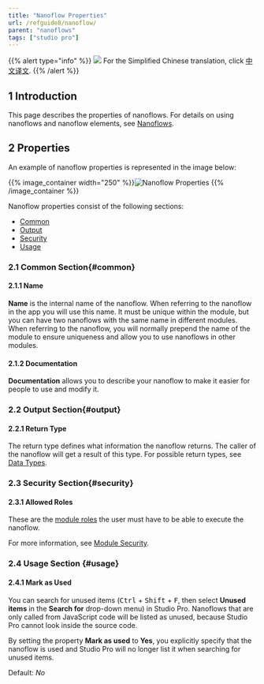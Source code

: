 ```yaml
---
title: "Nanoflow Properties"
url: /refguide8/nanoflow/
parent: "nanoflows"
tags: ["studio pro"]
---
```


{{% alert type="info" %}}
<img src="attachments/chinese-translation/china.png" style="display: inline-block; margin: 0" /> For the Simplified Chinese translation, click [中文译文](https://cdn.mendix.tencent-cloud.com/documentation/refguide8/nanoflow.pdf).
{{% /alert %}}

## 1 Introduction

This page describes the properties of nanoflows. For details on using nanoflows and nanoflow elements, see [Nanoflows](/refguide/nanoflows/).

## 2 Properties

An example of nanoflow properties is represented in the image below:

{{% image_container width="250" %}}![Nanoflow Properties](/attachments/refguide8/modeling/application-logic/nanoflows/nanoflow/nanoflow-properties.png)
{{% /image_container %}}

Nanoflow properties consist of the following sections:

* [Common](#common)
* [Output](#output)
* [Security](#security)
* [Usage](#usage)

### 2.1 Common Section{#common}

#### 2.1.1 Name

**Name** is the internal name of the nanoflow. When referring to the nanoflow in the app you will use this name. It must be unique within the module, but you can have two nanoflows with the same name in different modules. When referring to the nanoflow, you will normally prepend the name of the module to ensure uniqueness and allow you to use nanoflows in other modules.

#### 2.1.2 Documentation

**Documentation** allows you to describe your nanoflow to make it easier for people to use and modify it.

### 2.2 Output Section{#output}

#### 2.2.1 Return Type

The return type defines what information the nanoflow returns. The caller of the nanoflow will get a result of this type. For possible return types, see [Data Types](/refguide/data-types/).

### 2.3 Security Section{#security}

#### 2.3.1 Allowed Roles

These are the [module roles](/refguide/module-security/#module-role) the user must have to be able to execute the nanoflow.

For more information, see [Module Security](/refguide/module-security/).

### 2.4 Usage Section {#usage}

#### 2.4.1 Mark as Used

You can search for unused items (<kbd>Ctrl</kbd> + <kbd>Shift</kbd> + <kbd>F</kbd>, then select **Unused items** in the **Search for** drop-down menu) in Studio Pro. Nanoflows that are only called from JavaScript code will be listed as unused, because Studio Pro cannot look inside the source code.

By setting the property **Mark as used** to **Yes**, you explicitly specify that the nanoflow is used and Studio Pro will no longer list it when searching for unused items.

Default: *No*